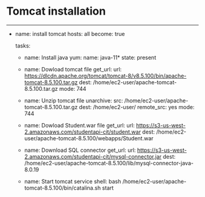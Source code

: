 # Tomcat installation

---
- name: install tomcat
  hosts: all
  become: true

  tasks:
    - name: Install java 
      yum:
        name: java-11*
        state: present

    - name: Dowload tomcat file 
      get_url:
        url: https://dlcdn.apache.org/tomcat/tomcat-8/v8.5.100/bin/apache-tomcat-8.5.100.tar.gz
        dest: /home/ec2-user/apache-tomcat-8.5.100.tar.gz
        mode: 744
  
    - name: Unzip tomcat file 
      unarchive:
        src: /home/ec2-user/apache-tomcat-8.5.100.tar.gz
        dest: /home/ec2-user/
        remote_src: yes
        mode: 744

    - name: Dowload Student.war file 
      get_url:
        url: https://s3-us-west-2.amazonaws.com/studentapi-cit/student.war
        dest: /home/ec2-user/apache-tomcat-8.5.100/webapps/Student.war
    
    - name: Download SQL connector
      get_url:
       url: https://s3-us-west-2.amazonaws.com/studentapi-cit/mysql-connector.jar
       dest: /home/ec2-user/apache-tomcat-8.5.100/lib/mysql-connector-java-8.0.19

    - name: Start tomcat service
      shell:  bash /home/ec2-user/apache-tomcat-8.5.100/bin/catalina.sh start
